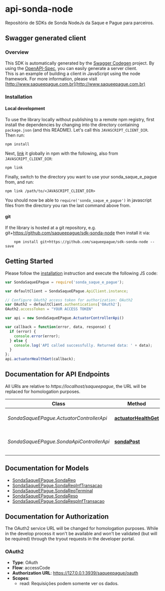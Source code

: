 # api-sonda-node
Repositório de SDKs de Sonda NodeJs da Saque e Pague para parceiros.

## Swagger generated client

### Overview

This SDK is automatically generated by the [Swagger Codegen](https://github.com/swagger-api/swagger-codegen) project.
By using the [OpenAPI-Spec](https://github.com/swagger-api/swagger-core), you can easily generate a server client.  
This is an example of building a client in JavaScript using the node framework.
For more information, please visit [http://www.saqueepague.com.br](http://www.saqueepague.com.br)

### Installation

#### Local development

To use the library locally without publishing to a remote npm registry, first install the dependencies by changing 
into the directory containing `package.json` (and this README). Let's call this `JAVASCRIPT_CLIENT_DIR`. Then run:

```shell
npm install
```

Next, [link](https://docs.npmjs.com/cli/link) it globally in npm with the following, also from `JAVASCRIPT_CLIENT_DIR`:

```shell
npm link
```

Finally, switch to the directory you want to use your sonda_saque_e_pague from, and run:

```shell
npm link /path/to/<JAVASCRIPT_CLIENT_DIR>
```

You should now be able to `require('sonda_saque_e_pague')` in javascript files from the directory you ran the last 
command above from.

#### git

If the library is hosted at a git repository, e.g.
git+https://github.com/saqueepague/sdk-sonda-node
then install it via:

```shell
    npm install git+https://github.com/saqueepague/sdk-sonda-node --save
```

## Getting Started

Please follow the [installation](#installation) instruction and execute the following JS code:

```javascript
var SondaSaqueEPague = require('sonda_saque_e_pague');

var defaultClient = SondaSaqueEPague.ApiClient.instance;

// Configure OAuth2 access token for authorization: OAuth2
var OAuth2 = defaultClient.authentications['OAuth2'];
OAuth2.accessToken = "YOUR ACCESS TOKEN"

var api = new SondaSaqueEPague.ActuatorControllerApi()

var callback = function(error, data, response) {
  if (error) {
    console.error(error);
  } else {
    console.log('API called successfully. Returned data: ' + data);
  }
};
api.actuatorHealthGet(callback);

```

## Documentation for API Endpoints

All URIs are relative to *https://localhost/saqueepague*, the URL will be replaced for homologation purposes.

Class | Method | HTTP request | Description
------------ | ------------- | ------------- | -------------
*SondaSaqueEPague.ActuatorControllerApi* | [**actuatorHealthGet**](docs/ActuatorControllerApi.md#actuatorHealthGet) | **GET** /actuator/health | Retorna o estado do serviço.
*SondaSaqueEPague.SondaApiControllerApi* | [**sondaPost**](docs/SondaApiControllerApi.md#sondaPost) | **POST** /sonda | Retorna o estado de uma transação.


## Documentation for Models

 - [SondaSaqueEPague.SondaReq](docs/SondaReq.md)
 - [SondaSaqueEPague.SondaReqInfTransacao](docs/SondaReqInfTransacao.md)
 - [SondaSaqueEPague.SondaReqTerminal](docs/SondaReqTerminal.md)
 - [SondaSaqueEPague.SondaResp](docs/SondaResp.md)
 - [SondaSaqueEPague.SondaRespInfTransacao](docs/SondaRespInfTransacao.md)


## Documentation for Authorization

The OAuth2 service URL will be changed for homologation purposes. While in the develop process it won't be available and won't be validated (but will be required) through the tryout requests in the developer portal.

### OAuth2

- **Type**: OAuth
- **Flow**: accessCode
- **Authorization URL**: https://127.0.0.1:3939/saqueepague/oauth
- **Scopes**: 
  - read: Requisições podem somente ver os dados.